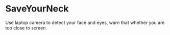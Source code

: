# SaveYourNeck
Use laptop camera to detect your face and eyes, warn that whether you are too close to screen.
